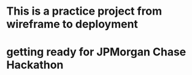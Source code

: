 # This is a practice project from wireframe to deployment
# getting ready for JPMorgan Chase Hackathon
